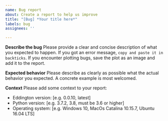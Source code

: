 ```yaml
---
name: Bug report
about: Create a report to help us improve
title: "[Bug] *Your title here*"
labels: bug
assignees: ''

---
```


**Describe the bug**
Please provide a clear and concise description of what you expected to happen.
If you got an error message, `copy and paste it in backticks`.
If you encounter plotting bugs, save the plot as an image and add it to the report.

**Expected behavior**
Please describe as clearly as possible what the actual behavior you expected.
A concrete example is most welcomed.

**Context**
Please add some context to your report:

 - Eddington version:  [e.g. 0.0.10, latest]
 - Python version: [e.g. 3.7.2, 3.8, must be 3.6 or higher]
 - Operating system: [e.g. Windows 10, MacOs Catalina 10.15.7, Ubuntu 16.04 LTS]
